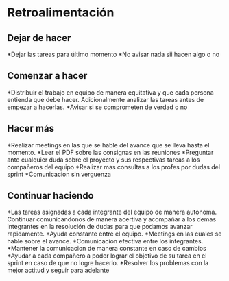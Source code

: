 # Retroalimentación

## Dejar de hacer

*Dejar las tareas para último momento
*No avisar nada sii hacen algo o no

## Comenzar a hacer

*Distribuir el trabajo en equipo de manera equitativa y que cada persona entienda que debe hacer. Adicionalmente analizar las tareas antes de empezar a hacerlas. 
*Avisar si se comprometen de verdad o no

## Hacer más

*Realizar meetings en las que se hable del avance que se lleva hasta el momento. 
*Leer el PDF sobre las consignas en las reuniones
*Preguntar ante cualquier duda sobre el proyecto y sus respectivas tareas a los compañeros del equipo
*Realizar mas consultas a los profes por dudas del sprint
*Comunicacion sin verguenza

## Continuar haciendo

*Las tareas asignadas a cada integrante del equipo de manera autonoma. Continuar comunicandonos de manera acertiva y acompañar a los demas integrantes en la resolución de dudas para que podamos avanzar rapidamente.
*Ayuda constante entre el equipo.
*Meetings en las cuales se hable sobre el avance.
*Comunicacion efectiva entre los integrantes.
*Mantener la comunicacion de manera constante en caso de cambios 
*Ayudar a cada compañero a poder lograr el objetivo de su tarea en el sprint en caso de que no logre hacerlo.
*Resolver los problemas con la mejor actitud y seguir para adelante



